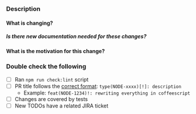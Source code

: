 ### Description

#### What is changing?

##### Is there new documentation needed for these changes?

#### What is the motivation for this change?

### Double check the following

- [ ] Ran `npm run check:lint` script
- [ ] PR title follows the [correct format](https://www.conventionalcommits.org/en/v1.0.0/): `type(NODE-xxxx)[!]: description`
  - Example: `feat(NODE-1234)!: rewriting everything in coffeescript`
- [ ] Changes are covered by tests
- [ ] New TODOs have a related JIRA ticket
